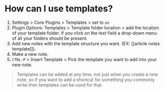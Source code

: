 # How can I use templates?
1. Settings > Core Plugins > Templates > set to `on`
2. Plugin Options: Templates > Template folder location > add the location of your template folder. if you click on the text field a drop-down menu of all your folders should be present. 
3. Add new notes with the template structure you want. (EX: [[article notes template]]). 
4. Make a new note.
5. `CTRL-P` > Insert Template > Pick the template you want to add into your new note.

> Templates can be added at any time, not just when you create a new note, so if you want to add a shortcut for something you commonly write then templates can be used for that. 